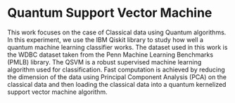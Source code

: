 # Quantum Support Vector Machine

This work focuses on the case of Classical data using Quantum algorithms. In this
experiment, we use the IBM Qiskit library to study how well a quantum machine
learning classifier works. The dataset used in this work is the WDBC dataset
taken from the Penn Machine Learning Benchmarks (PMLB) library. The QSVM
is a robust supervised machine learning algorithm used for classification. Fast
computation is achieved by reducing the dimension of the data using Principal
Component Analysis (PCA) on the classical data and then loading the classical
data into a quantum kernelized support vector machine algorithm.
